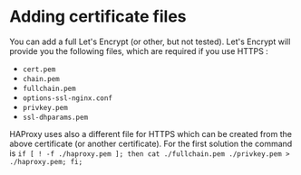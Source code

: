 # Adding certificate files

You can add a full Let's Encrypt (or other, but not tested). Let's Encrypt will provide you the following files, which are required if you use HTTPS :

- `cert.pem`
- `chain.pem`
- `fullchain.pem`
- `options-ssl-nginx.conf`
- `privkey.pem`
- `ssl-dhparams.pem`

HAProxy uses also a different file for HTTPS which can be created from the above certificate (or another certificate). For the first solution the command is `if [ ! -f ./haproxy.pem ]; then cat ./fullchain.pem ./privkey.pem > ./haproxy.pem; fi;`
